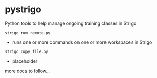 # pystrigo

Python tools to help manage ongoing training classes in Strigo

`strigo_run_remote.py` 
- runs one or more commands on one or more workspaces in Strigo

`strigo_copy_file.py`
- placeholder

more docs to follow...

